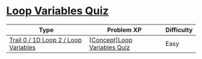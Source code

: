 # [Loop Variables Quiz](https://www.codetree.ai/trails/complete/curated-cards/nl-pre-loop-variables)

|Type|Problem XP|Difficulty|
|---|---|---|
|[Trail 0 / 1D Loop 2 / Loop Variables](https://www.codetree.ai/trail-info/codetree-101/)|[[Concept]Loop Variables Quiz](https://www.codetree.ai/trails/complete/curated-cards/nl-pre-loop-variables/)|Easy|


